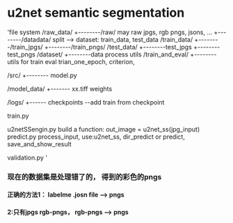 # u2net   semantic segmentation

'file system
/raw_data/
    +--------/raw/  may raw jpgs, rgb pngs, jsons, ...
    +--------/datadata/   split --> dataset: train_data, test_data
/train_data/
    +--------/train_jpgs/
    +--------/train_pngs/
/test_data/
    +--------test_jpgs
    +--------test_pngs
/dataset/
    +--------data process utils
/train_and_eval/
    +-------- utils for train eval trian_one_epoch, criterion, 

/src/
    +-------- model.py

/model_data/
    +------- xx.tiff  weights

/logs/
    +------ checkpoints    --add train from checkpoint 

train.py

u2netSSengin.py   build a function: out_image = u2net_ss(jpg_input)
predict.py  process_input, use:u2net_ss, dir_predict or predict, save_and_show_result

validation.py
'

### 现在的数据集是处理错了的，  得到的彩色的pngs
#### 正确的方法1： labelme  .josn file --> pngs
#### 2:只有jpgs rgb-pngs，  rgb-pngs --> pngs
